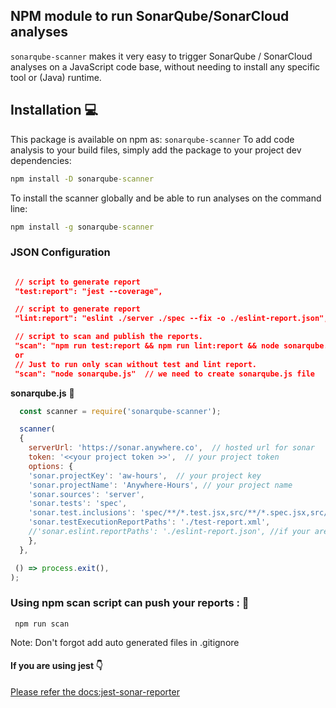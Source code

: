
## NPM module to run SonarQube/SonarCloud analyses

`sonarqube-scanner` makes it very easy to trigger SonarQube / SonarCloud analyses on a JavaScript code base, without needing to install any specific tool or (Java) runtime.


## Installation :computer:

This package is available on npm as: `sonarqube-scanner`
To add code analysis to your build files, simply add the package to your project dev dependencies:

```cmd 
npm install -D sonarqube-scanner 
```

To install the scanner globally and be able to run analyses on the command line:

```cmd 
npm install -g sonarqube-scanner 
```


### JSON Configuration 

```json

 // script to generate report 
 "test:report": "jest --coverage",

 // script to generate report
 "lint:report": "eslint ./server ./spec --fix -o ./eslint-report.json",

 // script to scan and publish the reports. 
 "scan": "npm run test:report && npm run lint:report && node sonarqube.js"  // we need to create sonarqube.js file 
 or 
 // Just to run only scan without test and lint report. 
 "scan": "node sonarqube.js"  // we need to create sonarqube.js file 

 ```

 **sonarqube.js**   :page_facing_up:

 ```js
   const scanner = require('sonarqube-scanner');

   scanner(
   {
     serverUrl: 'https://sonar.anywhere.co',  // hosted url for sonar 
     token: '<<your project token >>',  // your project token
     options: {
     'sonar.projectKey': 'aw-hours',  // your project key 
     'sonar.projectName': 'Anywhere-Hours', // your project name 
     'sonar.sources': 'server',
     'sonar.tests': 'spec',
     'sonar.test.inclusions': 'spec/**/*.test.jsx,src/**/*.spec.jsx,src/**/*.test.js,src/**/*.test.jsx', 
     'sonar.testExecutionReportPaths': './test-report.xml',
     //'sonar.eslint.reportPaths': './eslint-report.json', //if your are using eslint reports then add or else ignore this.
     },
   },

  () => process.exit(),
);

```


### Using npm scan script can push your reports : :racehorse:

```cmd:white_check_mark:
 npm run scan
```

Note: Don't forgot add auto generated files in .gitignore

#### If you are using jest :point_down:
[Please refer the docs:jest-sonar-reporter](https://www.npmjs.com/package/jest-sonar-reporter)


